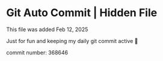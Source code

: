 # Git Auto Commit | Hidden File

This file was added Feb 12, 2025

Just for fun and keeping my daily git commit active 🤪

commit number: 368646
